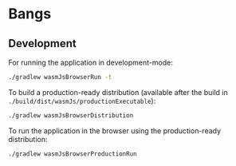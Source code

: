 # Bangs

## Development

For running the application in development-mode:

```bash
./gradlew wasmJsBrowserRun -t
```

To build a production-ready distribution (available after the build in 
`./build/dist/wasmJs/productionExecutable`):

```bash
./gradlew wasmJsBrowserDistribution
```

To run the application in the browser using the production-ready distribution:

```bash
./gradlew wasmJsBrowserProductionRun
```
